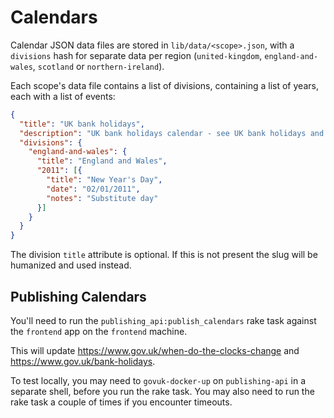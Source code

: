 # Calendars

Calendar JSON data files are stored in `lib/data/<scope>.json`, with a `divisions` hash for separate data per region (`united-kingdom`, `england-and-wales`, `scotland` or `northern-ireland`).

Each scope's data file contains a list of divisions, containing a list of years, each with a list of events:

```json
{
  "title": "UK bank holidays",
  "description": "UK bank holidays calendar - see UK bank holidays and public holidays for 2012 and 2013",
  "divisions": {
    "england-and-wales": {
      "title": "England and Wales",
      "2011": [{
        "title": "New Year's Day",
        "date": "02/01/2011",
        "notes": "Substitute day"
      }]
    }
  }
}
```

The division `title` attribute is optional.  If this is not present the slug will be humanized and used instead.

## Publishing Calendars

You'll need to run the `publishing_api:publish_calendars` rake task against the `frontend` app on the `frontend` machine.

This will update <https://www.gov.uk/when-do-the-clocks-change> and <https://www.gov.uk/bank-holidays>.

To test locally, you may need to `govuk-docker-up` on `publishing-api` in a separate shell, before you run the rake task. You may also need to run the rake task a couple of times if you encounter timeouts.
